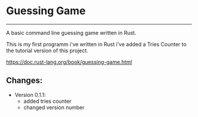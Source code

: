 # Guessing Game
---
A basic command line guessing game written in Rust.

This is my first programm i've written in Rust
i've added a Tries Counter to the tutorial version of
this project.

https://doc.rust-lang.org/book/guessing-game.html


## Changes:
- Version 0.1.1:
    - added tries counter
    - changed version number
